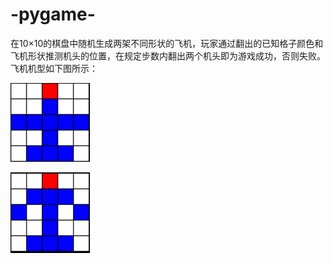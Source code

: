# -pygame-
在10×10的棋盘中随机生成两架不同形状的飞机，玩家通过翻出的已知格子颜色和飞机形状推测机头的位置，在规定步数内翻出两个机头即为游戏成功，否则失败。
飞机机型如下图所示：

![Image text](https://raw.githubusercontent.com/ForeverX7/-pygame-/main/%E9%A3%9E%E6%9C%BA1.PNG)

![Image text](https://raw.githubusercontent.com/ForeverX7/-pygame-/main/%E9%A3%9E%E6%9C%BA2.PNG)
